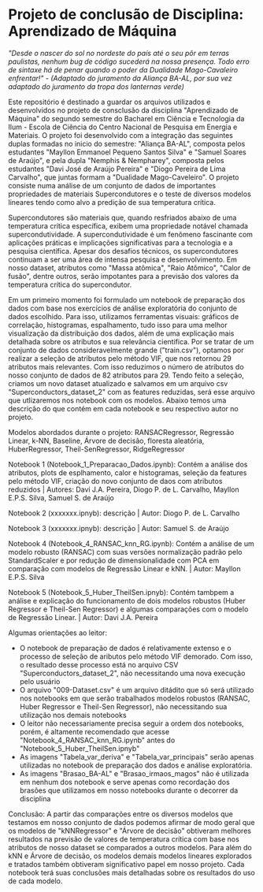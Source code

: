 # Projeto de conclusão de Disciplina: Aprendizado de Máquina

*"Desde o nascer do sol no nordeste do país até o seu pôr em terras paulistas, nenhum bug de código sucederá na nossa presença. Todo erro de sintaxe há de penar quando o poder da Dualidade Mago-Cavaleiro enfrentar!" - (Adaptado do juramento da Aliança BA-AL, por sua vez adaptado do juramento da tropa dos lanternas verde)*

Este repositório é destinado a guardar os arquivos utilizados e desenvolvidos no projeto de consclusão da disciplina "Aprendizado de Máquina" do segundo semestre do Bacharel em Ciência e Tecnologia da Ilum - Escola de Ciência do Centro Nacional de Pesquisa em Energia e Materiais. O projeto foi desenvolvido com a integração das seguintes duplas formadas no inicio do semestre: "Aliança BA-AL", composta pelos estudantes "Mayllon Emmanoel Pequeno Santos Silva" e "Samuel Soares de Araújo", e pela dupla "Nemphis & Nempharey", composta pelos estudantes "Davi José de Araújo Pereira" e "Diogo Pereira de Lima Carvalho", que juntas formam a "Dualidade Mago-Caveleiro". O projeto consiste numa análise de um conjunto de dados de importantes propriedades de materiais Supercondutores e o teste de diversos modelos lineares tendo como alvo a predição de sua temperatura crítica.

Supercondutores são materiais que, quando resfriados abaixo de uma temperatura crítica específica, exibem uma propriedade notável chamada supercondutividade. A supercondutividade é um fenômeno fascinante com aplicações práticas e implicações significativas para a tecnologia e a pesquisa científica. Apesar dos desafios técnicos, os supercondutores continuam a ser uma área de intensa pesquisa e desenvolvimento. Em nosso dataset, atributos como "Massa atômica", "Raio Atômico", "Calor de fusão", dentre outros, serão impotantes para a previsão dos valores da temperatura crítica do supercondutor.

Em um primeiro momento foi formulado um notebook de preparação dos dados com base nos exercícios de análise exploratória do conjunto de dados escolhido. Para isso, utilizamos ferramentas visuais: gráficos de correlação, histogramas, espalhamento, tudo isso para uma melhor visualização da distribuição dos dados, além de uma explicação mais detalhada sobre os atributos e sua relevância cientifica. Por se tratar de um conjunto de dados consideravelmente grande ("train.csv"), optamos por realizar a seleção de atributos pelo método VIF, que nos retornou 29 atributos mais relevantes. Com isso reduzimos o número de atributos do nosso conjunto de dados de 82 atributos para 29. Tendo feito a seleção, criamos um novo dataset atualizado e salvamos em um arquivo csv "Superconductors_dataset_2" com as features reduzidas, será esse arquivo que utlizaremos nos notebook com os modelos. Abaixo temos uma descrição do que contém em cada notebook e seu respectivo autor no projeto.

Modelos abordados durante o projeto: RANSACRegressor, Regressão Linear, k-NN, Baseline, Árvore de decisão, floresta aleatória, HuberRegressor, Theil-SenRegressor, RidgeRegressor

Notebook 1 (Notebook_1_Preparacao_Dados.ipynb): Contém a análise dos atributos, plots de esplhamento, calor e histogramas, seleção da features pelo método VIF, criação do novo conjunto de daos com atributos reduzidos |
Autores: Davi J.A. Pereira, Diogo P. de L. Carvalho, Mayllon E.P.S. Silva, Samuel S. de Araújo

Notebook 2 (xxxxxxx.ipnyb): descrição |
Autor: Diogo P. de L. Carvalho

Notebook 3 (xxxxxxx.ipnyb): descrição |
Autor: Samuel S. de Araújo

Notebook 4 (Notebook_4_RANSAC_knn_RG.ipynb): Contém a análise de um modelo robusto (RANSAC) com suas versões normalização padrão pelo StandardScaler e por redução de dimensionalidade com PCA em comparação com modelos de Regressão Linear e kNN. |
Autor: Mayllon E.P.S. Silva

Notebook 5 (Notebook_5_Huber_TheilSen.ipnyb): Contém tambpem a análise e explicação do funcionamento de dois modelos robustos (Huber Regressor e Theil-Sen Regressor) e algumas comparações com o modelo de Regressão Linear. |
Autor: Davi J.A. Pereira

Algumas orientações ao leitor:
<ul>
  <li>O notebook de preparação de dados é relativamente extenso e o processo de seleção de aributos pelo método VIF demorado. Com isso, o resultado desse processo está no arquivo CSV "Superconductors_dataset_2", não necessitando uma nova execução pelo usuário </li>
  <li>O arquivo "009-Dataset.csv" é um arquivo ditádito que só será utilizado nos notebooks em que serão trabalhados modelos robustos (RANSAC, Huber Regressor e Theil-Sen Regressor), não necessitando sua utilização nos demais notebooks </li>
  <li> O leitor não necessariamente precisa seguir a ordem dos notebooks, porém, é altamente recomendado que acesse "Notebook_4_RANSAC_knn_RG.ipynb" antes do "Notebook_5_Huber_TheilSen.ipnyb"</li>
  <li> As imagens "Tabela_var_deriva" e "Tabela_var_principais" serão apenas utilizadas no notebook de preparação dos dados e análise exploratória.</li>
  <li> As imagens "Brasao_BA-AL" e "Brasao_irmaos_magos" não é utilizada em nenhum dos notebook e serve apenas como recordação dos brasões que utilizamos em nosso notebooks durante o decorrer da disciplina</li>
</ul>

Conclusão:
A partir das comparações entre os diversos modelos que testamos em nosso conjunto de dados podemos afirmar de modo geral que os modelos de "kNNRegressor" e "Árvore de decisão" obtiveram melhores resultados na previsão de valores de temperatura crítica com base nos atributos de nosso dataset se comparados a outros modelos. Para além do kNN e Árvore de decisão, os modelos demais modelos lineares explorados e tratados também obtiveram significativo papel em nosso projeto. Cada notebook terá suas conclusões mais detalhadas sobre os resultados do uso de cada modelo.

